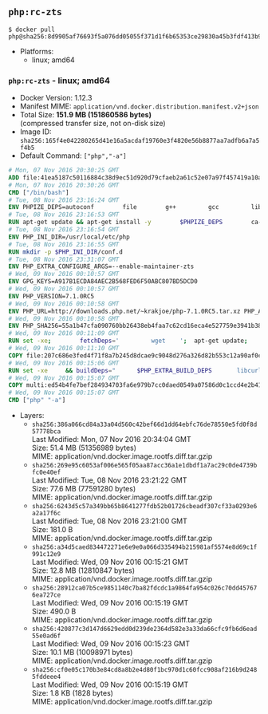## `php:rc-zts`

```console
$ docker pull php@sha256:8d9905af76693f5a076dd05055f371d1f6b65353ce29830a45b3fdf413b9895c
```

-	Platforms:
	-	linux; amd64

### `php:rc-zts` - linux; amd64

-	Docker Version: 1.12.3
-	Manifest MIME: `application/vnd.docker.distribution.manifest.v2+json`
-	Total Size: **151.9 MB (151860586 bytes)**  
	(compressed transfer size, not on-disk size)
-	Image ID: `sha256:165f4e042280265d41e16a5acdaf19760e3f4820e56b8877aa7adfb6a7a5f4b5`
-	Default Command: `["php","-a"]`

```dockerfile
# Mon, 07 Nov 2016 20:30:25 GMT
ADD file:41ea5187c50116884c38d9ec51d920d79cfaeb2a61c52e07a97f457419a10a4f in / 
# Mon, 07 Nov 2016 20:30:26 GMT
CMD ["/bin/bash"]
# Tue, 08 Nov 2016 23:16:24 GMT
ENV PHPIZE_DEPS=autoconf 		file 		g++ 		gcc 		libc-dev 		make 		pkg-config 		re2c
# Tue, 08 Nov 2016 23:16:53 GMT
RUN apt-get update && apt-get install -y 		$PHPIZE_DEPS 		ca-certificates 		curl 		libedit2 		libsqlite3-0 		libxml2 		xz-utils 	--no-install-recommends && rm -r /var/lib/apt/lists/*
# Tue, 08 Nov 2016 23:16:54 GMT
ENV PHP_INI_DIR=/usr/local/etc/php
# Tue, 08 Nov 2016 23:16:55 GMT
RUN mkdir -p $PHP_INI_DIR/conf.d
# Tue, 08 Nov 2016 23:31:07 GMT
ENV PHP_EXTRA_CONFIGURE_ARGS=--enable-maintainer-zts
# Wed, 09 Nov 2016 00:10:57 GMT
ENV GPG_KEYS=A917B1ECDA84AEC2B568FED6F50ABC807BD5DCD0
# Wed, 09 Nov 2016 00:10:57 GMT
ENV PHP_VERSION=7.1.0RC5
# Wed, 09 Nov 2016 00:10:58 GMT
ENV PHP_URL=http://downloads.php.net/~krakjoe/php-7.1.0RC5.tar.xz PHP_ASC_URL=
# Wed, 09 Nov 2016 00:10:58 GMT
ENV PHP_SHA256=55a1b47cfa090760bb26438eb4faa7c62cd16eca4e527759e3941b38941f8f14 PHP_MD5=1d195b0aeb63914a308fb215671445a5
# Wed, 09 Nov 2016 00:11:09 GMT
RUN set -xe; 		fetchDeps=' 		wget 	'; 	apt-get update; 	apt-get install -y --no-install-recommends $fetchDeps; 	rm -rf /var/lib/apt/lists/*; 		mkdir -p /usr/src; 	cd /usr/src; 		wget -O php.tar.xz "$PHP_URL"; 		if [ -n "$PHP_SHA256" ]; then 		echo "$PHP_SHA256 *php.tar.xz" | sha256sum -c -; 	fi; 	if [ -n "$PHP_MD5" ]; then 		echo "$PHP_MD5 *php.tar.xz" | md5sum -c -; 	fi; 		if [ -n "$PHP_ASC_URL" ]; then 		wget -O php.tar.xz.asc "$PHP_ASC_URL"; 		export GNUPGHOME="$(mktemp -d)"; 		for key in $GPG_KEYS; do 			gpg --keyserver ha.pool.sks-keyservers.net --recv-keys "$key"; 		done; 		gpg --batch --verify php.tar.xz.asc php.tar.xz; 		rm -r "$GNUPGHOME"; 	fi; 		apt-get purge -y --auto-remove $fetchDeps
# Wed, 09 Nov 2016 00:11:10 GMT
COPY file:207c686e3fed4f71f8a7b245d8dcae9c9048d276a326d82b553c12a90af0c0ca in /usr/local/bin/ 
# Wed, 09 Nov 2016 00:15:06 GMT
RUN set -xe 	&& buildDeps=" 		$PHP_EXTRA_BUILD_DEPS 		libcurl4-openssl-dev 		libedit-dev 		libsqlite3-dev 		libssl-dev 		libxml2-dev 	" 	&& apt-get update && apt-get install -y $buildDeps --no-install-recommends && rm -rf /var/lib/apt/lists/* 		&& docker-php-source extract 	&& cd /usr/src/php 	&& ./configure 		--with-config-file-path="$PHP_INI_DIR" 		--with-config-file-scan-dir="$PHP_INI_DIR/conf.d" 				--disable-cgi 				--enable-ftp 		--enable-mbstring 		--enable-mysqlnd 				--with-curl 		--with-libedit 		--with-openssl 		--with-zlib 				$PHP_EXTRA_CONFIGURE_ARGS 	&& make -j "$(nproc)" 	&& make install 	&& { find /usr/local/bin /usr/local/sbin -type f -executable -exec strip --strip-all '{}' + || true; } 	&& make clean 	&& docker-php-source delete 		&& apt-get purge -y --auto-remove -o APT::AutoRemove::RecommendsImportant=false $buildDeps
# Wed, 09 Nov 2016 00:15:07 GMT
COPY multi:ed54b4fe7bef284934703fa6e979b7cc0daed0549a07586d0c1ccd4e2b41884a in /usr/local/bin/ 
# Wed, 09 Nov 2016 00:15:07 GMT
CMD ["php" "-a"]
```

-	Layers:
	-	`sha256:386a066cd84a33a04d560c42bef66d1dd64ebfc76de78550e5fd0f8d57778bca`  
		Last Modified: Mon, 07 Nov 2016 20:34:04 GMT  
		Size: 51.4 MB (51356989 bytes)  
		MIME: application/vnd.docker.image.rootfs.diff.tar.gzip
	-	`sha256:269e95c6053af006e565f05aa87acc36a1e1dbdf1a7ac29c0de4739bfc0e40ef`  
		Last Modified: Tue, 08 Nov 2016 23:21:22 GMT  
		Size: 77.6 MB (77591280 bytes)  
		MIME: application/vnd.docker.image.rootfs.diff.tar.gzip
	-	`sha256:6243d5c57a349bb65b8641277fdb52b01726cbeadf307cf33a0293e6a2a17f6c`  
		Last Modified: Tue, 08 Nov 2016 23:21:00 GMT  
		Size: 181.0 B  
		MIME: application/vnd.docker.image.rootfs.diff.tar.gzip
	-	`sha256:a34d5caed834472271e6e9e0a066d335494b215981af5574e8d69c1f991c12e9`  
		Last Modified: Wed, 09 Nov 2016 00:15:21 GMT  
		Size: 12.8 MB (12810847 bytes)  
		MIME: application/vnd.docker.image.rootfs.diff.tar.gzip
	-	`sha256:28912ca07b5ce9851140c7ba82fdcdc1a9864fa954c026c70dd457676ea727ce`  
		Last Modified: Wed, 09 Nov 2016 00:15:19 GMT  
		Size: 490.0 B  
		MIME: application/vnd.docker.image.rootfs.diff.tar.gzip
	-	`sha256:420877c3d147d6629edd0d239de2364d582e3a33da66cfc9fb6d6ead55e0ad6f`  
		Last Modified: Wed, 09 Nov 2016 00:15:23 GMT  
		Size: 10.1 MB (10098971 bytes)  
		MIME: application/vnd.docker.image.rootfs.diff.tar.gzip
	-	`sha256:cf0e05c170b3e84cd8a8b2e4d80f1bc970d1c60fcc908af216b9d2485fddeee4`  
		Last Modified: Wed, 09 Nov 2016 00:15:19 GMT  
		Size: 1.8 KB (1828 bytes)  
		MIME: application/vnd.docker.image.rootfs.diff.tar.gzip
